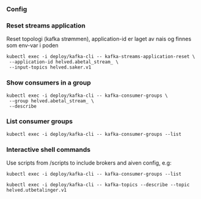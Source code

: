 ### Config

### Reset streams application
Reset topologi (kafka strømmen), application-id er laget av nais og finnes som env-var i poden
```shell
kubectl exec -i deploy/kafka-cli -- kafka-streams-application-reset \
 --application-id helved.abetal_stream_ \
 --input-topics helved.saker.v1
```

### Show consumers in a group
```shell
kubectl exec -i deploy/kafka-cli -- kafka-consumer-groups \
 --group helved.abetal_stream_ \
 --describe
```

### List consumer groups
```shell
kubectl exec -i deploy/kafka-cli -- kafka-consumer-groups --list
```

### Interactive shell commands
Use scripts from /scripts to include brokers and aiven config, e.g:

```shell
kubectl exec -i deploy/kafka-cli -- kafka-consumer-groups --list
```

```shell
kubectl exec -i deploy/kafka-cli -- kafka-topics --describe --topic helved.utbetalinger.v1 
```
